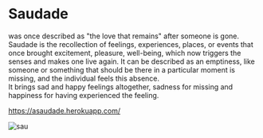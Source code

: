 # Saudade
was once described as "the love that remains" after someone is gone. Saudade is the recollection of feelings, experiences, places, or events that once brought excitement, pleasure, well-being, which now triggers the senses and makes one live again. It can be described as an emptiness, like someone or something that should be there in a particular moment is missing, and the individual feels this absence. 
<br>
It brings sad and happy feelings altogether, sadness for missing and happiness for having experienced the feeling.

https://asaudade.herokuapp.com/

![sau](https://cloud.githubusercontent.com/assets/9356287/25070332/368d8916-2269-11e7-8171-ad3304809e2f.png)
